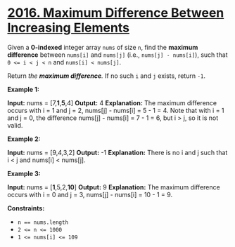 # [2016. Maximum Difference Between Increasing Elements](https://leetcode.com/problems/maximum-difference-between-increasing-elements/)

Given a  **0-indexed**  integer array  `nums`  of size  `n`, find the  **maximum difference**  between  `nums[i]`  and  `nums[j]`  (i.e.,  `nums[j] - nums[i]`), such that  `0 <= i < j < n`  and  `nums[i] < nums[j]`.

Return  _the  **maximum difference**._ If no such  `i`  and  `j`  exists, return  `-1`.

**Example 1:**

**Input:** nums = [7,**1**,**5**,4]
**Output:** 4
**Explanation:**
The maximum difference occurs with i = 1 and j = 2, nums[j] - nums[i] = 5 - 1 = 4.
Note that with i = 1 and j = 0, the difference nums[j] - nums[i] = 7 - 1 = 6, but i > j, so it is not valid.

**Example 2:**

**Input:** nums = [9,4,3,2]
**Output:** -1
**Explanation:**
There is no i and j such that i < j and nums[i] < nums[j].

**Example 3:**

**Input:** nums = [**1**,5,2,**10**]
**Output:** 9
**Explanation:**
The maximum difference occurs with i = 0 and j = 3, nums[j] - nums[i] = 10 - 1 = 9.

**Constraints:**

-   `n == nums.length`
-   `2 <= n <= 1000`
-   `1 <= nums[i] <= 109`
